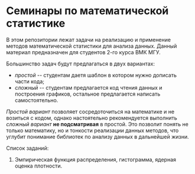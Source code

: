 # Семинары по математической статистике

В этом репозитории лежат задачи на реализацию и применение методов математической статистики для анализа данных. Данный материал предназначен для студентов 2-го курса ВМК МГУ.

Большинство задач будут предлагаться в двух вариантах:

* _простой_ -- студентам даетя шаблон в котором нужно дописать части кода;
* _сложный_ -- студентам предлагается код чтения данных и построения графиков, остальное предлагается написать самостоятельно.

_Простой вариант_ позволяет сосредоточиться на математике и не возиться с кодом, однако настоятельно рекомендуется выполнить _сложный вариант_ __не подсматривая__ в простой. Это позволит понять не только математику, но и тонкости реализации данных методов, что углубит понимание библиотек по анализу данных в дальнейшей жизни.

Список заданий:

1. Эмпирическая функция распределения, гистограмма, ядерная оценка плотности.